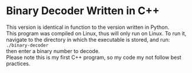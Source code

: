 # Binary Decoder Written in C++

This version is identical in function to the version written in Python.  
This program was compiled on Linux, thus will only run on Linux.
To run it, navigate to the directory in which the executable is stored, and run:  
`./binary-decoder`  
then enter a binary number to decode.  
Please note this is my first C++ program, so my code my not follow best practices.
